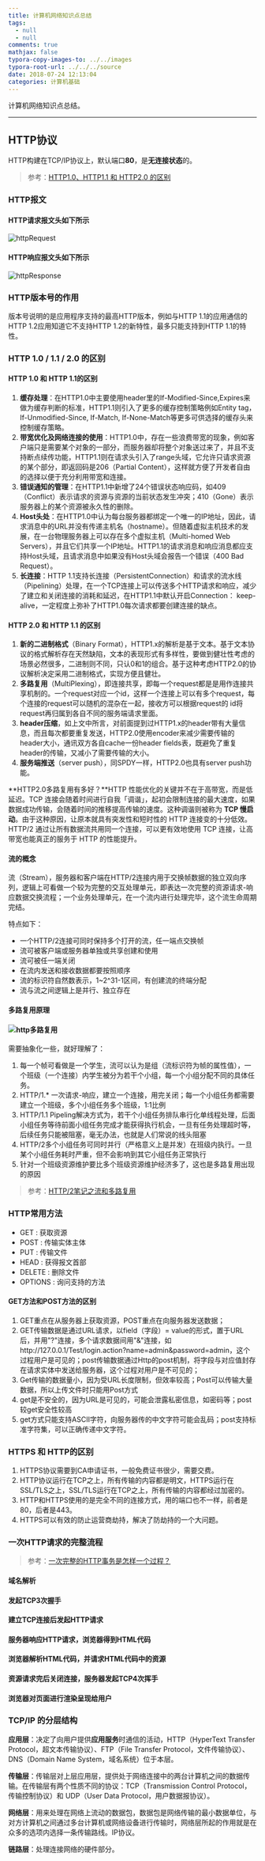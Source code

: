 ```yaml
---
title: 计算机网络知识点总结
tags:
  - null
  - null
comments: true
mathjax: false
typora-copy-images-to: ../../images
typora-root-url: ../../../source
date: 2018-07-24 12:13:04
categories: 计算机基础
---
```


计算机网络知识点总结。

<!-- more -->

---

## HTTP协议

HTTP构建在TCP/IP协议上，默认端口**80**，是**无连接状态**的。

> 参考：[HTTP1.0、HTTP1.1 和 HTTP2.0 的区别](https://juejin.im/entry/5981c5df518825359a2b9476)

### HTTP报文

#### HTTP请求报文头如下所示

![httpRequest](httpRequest.png)

#### HTTP响应报文头如下所示

![httpResponse](httpResponse.png)

### HTTP版本号的作用

版本号说明的是应用程序支持的最高HTTP版本，例如与HTTP 1.1的应用通信的HTTP 1.2应用知道它不支持HTTP 1.2的新特性，最多只能支持到HTTP 1.1的特性。

### HTTP 1.0 / 1.1 / 2.0 的区别

#### HTTP 1.0 和 HTTP 1.1的区别

1. **缓存处理**：在HTTP1.0中主要使用header里的If-Modified-Since,Expires来做为缓存判断的标准，HTTP1.1则引入了更多的缓存控制策略例如Entity tag，If-Unmodified-Since, If-Match, If-None-Match等更多可供选择的缓存头来控制缓存策略。
2. **带宽优化及网络连接的使用**：HTTP1.0中，存在一些浪费带宽的现象，例如客户端只是需要某个对象的一部分，而服务器却将整个对象送过来了，并且不支持断点续传功能，HTTP1.1则在请求头引入了range头域，它允许只请求资源的某个部分，即返回码是206（Partial Content），这样就方便了开发者自由的选择以便于充分利用带宽和连接。
3. **错误通知的管理**：在HTTP1.1中新增了24个错误状态响应码，如409（Conflict）表示请求的资源与资源的当前状态发生冲突；410（Gone）表示服务器上的某个资源被永久性的删除。
4. **Host头处**：在HTTP1.0中认为每台服务器都绑定一个唯一的IP地址，因此，请求消息中的URL并没有传递主机名（hostname）。但随着虚拟主机技术的发展，在一台物理服务器上可以存在多个虚拟主机（Multi-homed Web Servers），并且它们共享一个IP地址。HTTP1.1的请求消息和响应消息都应支持Host头域，且请求消息中如果没有Host头域会报告一个错误（400 Bad Request）。
5. **长连接**：HTTP 1.1支持长连接（PersistentConnection）和请求的流水线（Pipelining）处理，在一个TCP连接上可以传送多个HTTP请求和响应，减少了建立和关闭连接的消耗和延迟，在HTTP1.1中默认开启Connection： keep-alive，一定程度上弥补了HTTP1.0每次请求都要创建连接的缺点。

#### HTTP 2.0 和 HTTP 1.1 的区别

1. **新的二进制格式**（Binary Format），HTTP1.x的解析是基于文本。基于文本协议的格式解析存在天然缺陷，文本的表现形式有多样性，要做到健壮性考虑的场景必然很多，二进制则不同，只认0和1的组合。基于这种考虑HTTP2.0的协议解析决定采用二进制格式，实现方便且健壮。
2. **多路复用**（MultiPlexing），即连接共享，即每一个request都是是用作连接共享机制的。一个request对应一个id，这样一个连接上可以有多个request，每个连接的request可以随机的混杂在一起，接收方可以根据request的 id将request再归属到各自不同的服务端请求里面。
3. **header压缩**，如上文中所言，对前面提到过HTTP1.x的header带有大量信息，而且每次都要重复发送，HTTP2.0使用encoder来减少需要传输的header大小，通讯双方各自cache一份header fields表，既避免了重复header的传输，又减小了需要传输的大小。
4. **服务端推送**（server push），同SPDY一样，HTTP2.0也具有server push功能。

**HTTP2.0多路复用有多好？**HTTP 性能优化的关键并不在于高带宽，而是低延迟。TCP 连接会随着时间进行自我「调谐」，起初会限制连接的最大速度，如果数据成功传输，会随着时间的推移提高传输的速度。这种调谐则被称为 **TCP 慢启动**。由于这种原因，让原本就具有突发性和短时性的 HTTP 连接变的十分低效。HTTP/2 通过让所有数据流共用同一个连接，可以更有效地使用 TCP 连接，让高带宽也能真正的服务于 HTTP 的性能提升。

#### 流的概念

流（Stream），服务器和客户端在HTTP/2连接内用于交换帧数据的独立双向序列，逻辑上可看做一个较为完整的交互处理单元，即表达一次完整的资源请求-响应数据交换流程；一个业务处理单元，在一个流内进行处理完毕，这个流生命周期完结。

特点如下：

- 一个HTTP/2连接可同时保持多个打开的流，任一端点交换帧 
- 流可被客户端或服务器单独或共享创建和使用 
- 流可被任一端关闭 
- 在流内发送和接收数据都要按照顺序 
- 流的标识符自然数表示，1~2^31-1区间，有创建流的终端分配 
- 流与流之间逻辑上是并行、独立存在

#### 多路复用原理

#### ![http多路复用](http多路复用.png)

需要抽象化一些，就好理解了：

1. 每一个帧可看做是一个学生，流可以认为是组（流标识符为帧的属性值），一个班级（一个连接）内学生被分为若干个小组，每一个小组分配不同的具体任务。 
2. HTTP/1.* 一次请求-响应，建立一个连接，用完关闭；每一个小组任务都需要建立一个班级，多个小组任务多个班级，1:1比例 
3. HTTP/1.1 Pipeling解决方式为，若干个小组任务排队串行化单线程处理，后面小组任务等待前面小组任务完成才能获得执行机会，一旦有任务处理超时等，后续任务只能被阻塞，毫无办法，也就是人们常说的线头阻塞 
4. HTTP/2多个小组任务可同时并行（严格意义上是并发）在班级内执行。一旦某个小组任务耗时严重，但不会影响到其它小组任务正常执行 
5. 针对一个班级资源维护要比多个班级资源维护经济多了，这也是多路复用出现的原因 

> 参考：[HTTP/2笔记之流和多路复用](http://www.blogjava.net/yongboy/archive/2015/03/19/423611.html)

### HTTP常用方法

- GET : 获取资源
- POST : 传输实体主体
- PUT : 传输文件
- HEAD : 获得报文首部
- DELETE : 删除文件
- OPTIONS : 询问支持的方法

#### GET方法和POST方法的区别

1. GET重点在从服务器上获取资源，POST重点在向服务器发送数据；
2. GET传输数据是通过URL请求，以field（字段）= value的形式，置于URL后，并用"?"连接，多个请求数据间用"&"连接，如http://127.0.0.1/Test/login.action?name=admin&password=admin，这个过程用户是可见的；post传输数据通过Http的post机制，将字段与对应值封存在请求实体中发送给服务器，这个过程对用户是不可见的；
3. Get传输的数据量小，因为受URL长度限制，但效率较高；Post可以传输大量数据，所以上传文件时只能用Post方式
4. get是不安全的，因为URL是可见的，可能会泄露私密信息，如密码等；post较get安全性较高 
5. get方式只能支持ASCII字符，向服务器传的中文字符可能会乱码；post支持标准字符集，可以正确传递中文字符。

### HTTPS 和 HTTP的区别

1. HTTPS协议需要到CA申请证书，一般免费证书很少，需要交费。
2. HTTP协议运行在TCP之上，所有传输的内容都是明文，HTTPS运行在SSL/TLS之上，SSL/TLS运行在TCP之上，所有传输的内容都经过加密的。
3. HTTP和HTTPS使用的是完全不同的连接方式，用的端口也不一样，前者是80，后者是443。
4. HTTPS可以有效的防止运营商劫持，解决了防劫持的一个大问题。 

### 一次HTTP请求的完整流程

> 参考：[一次完整的HTTP事务是怎样一个过程？](https://www.linux178.com/web/httprequest.html)

#### 域名解析

#### 发起TCP3次握手

#### 建立TCP连接后发起HTTP请求

#### 服务器响应HTTP请求，浏览器得到HTML代码

#### 浏览器解析HTML代码，并请求HTML代码中的资源

#### 资源请求完后关闭连接，服务器发起TCP4次挥手

#### 浏览器对页面进行渲染呈现给用户

### TCP/IP 的分层结构

**应用层**：决定了向用户提供**应用服务**时通信的活动，HTTP（HyperText Transfer Protocol，超文本传输协议）、FTP（File Transfer Protocol，文件传输协议）、DNS（Domain Name System，域名系统）位于本层。

**传输层**：传输层对上层应用层，提供处于网络连接中的两台计算机之间的数据传输。在传输层有两个性质不同的协议：TCP（Transmission Control Protocol，传输控制协议）和 UDP（User Data Protocol，用户数据报协议）。

**网络层**：用来处理在网络上流动的数据包，数据包是网络传输的最小数据单位，与对方计算机之间通过多台计算机或网络设备进行传输时，网络层所起的作用就是在众多的选项内选择一条传输路线。IP协议。

**链路层**：处理连接网络的硬件部分。

